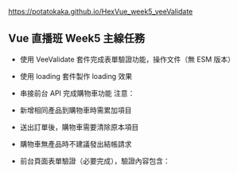 https://potatokaka.github.io/HexVue_week5_veeValidate

## Vue 直播班 Week5 主線任務

- 使用 VeeValidate 套件完成表單驗證功能，操作文件（無 ESM 版本）
- 使用 loading 套件製作 loading 效果
- 串接前台 API 完成購物車功能
  注意：

- 新增相同產品到購物車時需累加項目
- 送出訂單後，購物車需要清除原本項目
- 購物車無產品時不建議發出結帳請求
- 前台頁面表單驗證（必要完成），驗證內容包含：
